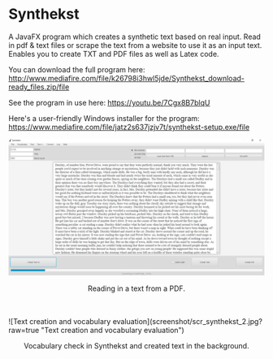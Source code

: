# Synthekst
A JavaFX program which creates a synthetic text based on real input. 
Read in pdf & text files or scrape the text from a website to use it as an input text. 
Enables you to create TXT and PDF files as well as Latex code. 

You can download the full program here: http://www.mediafire.com/file/k26798i3hwl5jde/Synthekst_download-ready_files.zip/file

See the program in use here: https://youtu.be/7Cgx8B7blqU

Here's a user-friendly Windows installer for the program: https://www.mediafire.com/file/jatz2s637jzjv7t/synthekst-setup.exe/file

![Reading in text with Synthekst](screenshot/scr_synthekst_1.jpg?raw=true "Reading in text with Synthekst")
<p align="center">Reading in a text from a PDF.</p>
<br><br>
![Text creation and vocabulary evaluation](screenshot/scr_synthekst_2.jpg?raw=true "Text creation and vocabulary evaluation")
<p align="center">Vocabulary check in Synthekst and created text in the background.</p>
